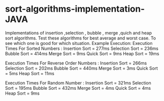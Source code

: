 # sort-algorithms-implementation-JAVA

Implementations of insertion ,selection , bubble , merge ,quich and heap sort algorithms.
Test these algorithms for best average and worst case.
To see which one is good for which situation.
Example Execution:
Execution Times For Sorted Numbers : 
Insertion Sort = 277ms  Selection Sort = 236ms  Bubble Sort = 414ms
Merge Sort = 9ms  Quick Sort = 9ms  Heap Sort = 19ms

Execution Times For Reverse Order Numbers : 
Insertion Sort = 266ms  Selection Sort = 202ms  Bubble Sort = 440ms
Merge Sort = 3ms  Quick Sort = 5ms  Heap Sort = 11ms

Execution Times For Random Number : 
Insertion Sort = 321ms  Selection Sort = 195ms  Bubble Sort = 432ms
Merge Sort = 4ms  Quick Sort = 4ms  Heap Sort = 9ms

